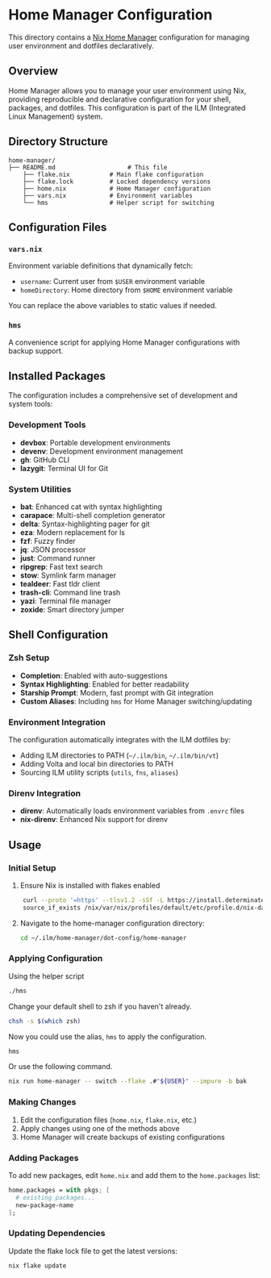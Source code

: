 # Home Manager Configuration

This directory contains a [Nix Home Manager](https://github.com/nix-community/home-manager) configuration for managing user environment and dotfiles declaratively.

## Overview

Home Manager allows you to manage your user environment using Nix, providing reproducible and declarative configuration for your shell, packages, and dotfiles. This configuration is part of the ILM (Integrated Linux Management) system.

## Directory Structure

```
home-manager/
├── README.md                    # This file
    ├── flake.nix           # Main flake configuration
    ├── flake.lock          # Locked dependency versions
    ├── home.nix            # Home Manager configuration
    ├── vars.nix            # Environment variables
    └── hms                 # Helper script for switching
```

## Configuration Files

### `vars.nix`
Environment variable definitions that dynamically fetch:
- `username`: Current user from `$USER` environment variable
- `homeDirectory`: Home directory from `$HOME` environment variable

You can replace the above variables to static values if needed.

### `hms`
A convenience script for applying Home Manager configurations with backup support.

## Installed Packages

The configuration includes a comprehensive set of development and system tools:

### Development Tools
- **devbox**: Portable development environments
- **devenv**: Development environment management
- **gh**: GitHub CLI
- **lazygit**: Terminal UI for Git

### System Utilities
- **bat**: Enhanced cat with syntax highlighting
- **carapace**: Multi-shell completion generator
- **delta**: Syntax-highlighting pager for git
- **eza**: Modern replacement for ls
- **fzf**: Fuzzy finder
- **jq**: JSON processor
- **just**: Command runner
- **ripgrep**: Fast text search
- **stow**: Symlink farm manager
- **tealdeer**: Fast tldr client
- **trash-cli**: Command line trash
- **yazi**: Terminal file manager
- **zoxide**: Smart directory jumper

## Shell Configuration

### Zsh Setup
- **Completion**: Enabled with auto-suggestions
- **Syntax Highlighting**: Enabled for better readability
- **Starship Prompt**: Modern, fast prompt with Git integration
- **Custom Aliases**: Including `hms` for Home Manager switching/updating

### Environment Integration
The configuration automatically integrates with the ILM dotfiles by:
- Adding ILM directories to PATH (`~/.ilm/bin`, `~/.ilm/bin/vt`)
- Adding Volta and local bin directories to PATH
- Sourcing ILM utility scripts (`utils`, `fns`, `aliases`)

### Direnv Integration
- **direnv**: Automatically loads environment variables from `.envrc` files
- **nix-direnv**: Enhanced Nix support for direnv

## Usage

### Initial Setup
1. Ensure Nix is installed with flakes enabled

```bash
    curl --proto '=https' --tlsv1.2 -sSf -L https://install.determinate.systems/nix | sh -s -- install --no-confirm
    source_if_exists /nix/var/nix/profiles/default/etc/profile.d/nix-daemon.sh
```

2. Navigate to the home-manager configuration directory:
   ```bash
   cd ~/.ilm/home-manager/dot-config/home-manager
   ```

### Applying Configuration

Using the helper script

```bash
./hms
```

Change your default shell to zsh if you haven't already.

```bash
chsh -s $(which zsh)
```

Now you could use the alias, `hms` to apply the configuration.

```bash
hms
```

Or use the following command.

```bash
nix run home-manager -- switch --flake .#"${USER}" --impure -b bak
```

### Making Changes

1. Edit the configuration files (`home.nix`, `flake.nix`, etc.)
2. Apply changes using one of the methods above
3. Home Manager will create backups of existing configurations

### Adding Packages

To add new packages, edit `home.nix` and add them to the `home.packages` list:
```nix
home.packages = with pkgs; [
  # existing packages...
  new-package-name
];
```

### Updating Dependencies

Update the flake lock file to get the latest versions:
```bash
nix flake update
```
